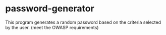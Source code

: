 # password-generator
This program generates a random password based on the criteria selected by the user. (meet the OWASP requirements)
